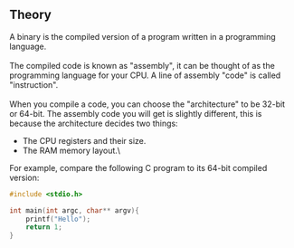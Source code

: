 ## Theory

A binary is the compiled version of a program written in a programming language.\
\
The compiled code is known as "assembly", it can be thought of as the programming language for your CPU. A line of assembly "code" is called "instruction".\
\
When you compile a code, you can choose the "architecture" to be 32-bit or 64-bit. The assembly code you will get is slightly different, this is because the architecture decides two things:
- The CPU registers and their size.
- The RAM memory layout.\

For example, compare the following C program to its 64-bit compiled version:
```C
#include <stdio.h>

int main(int argc, char** argv){
    printf("Hello");
    return 1;
}
```

